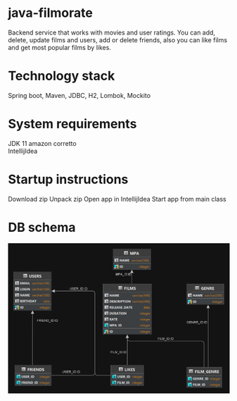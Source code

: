 # java-filmorate
Backend service that works with movies and user ratings. You can add, delete, update films and users,
add or delete friends, also you can like films and get most popular films by likes.

# Technology stack
Spring boot, Maven, JDBC, H2, Lombok, Mockito

# System requirements
JDK 11 amazon corretto  
IntellijIdea

# Startup instructions
Download zip
Unpack zip
Open app in IntellijIdea
Start app from main class

# DB schema
![Schema DB](src/main/resources/schema.png)
